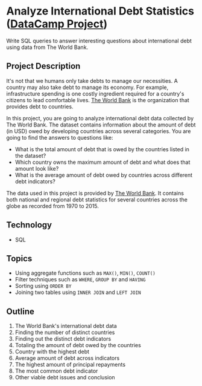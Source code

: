 # Analyze International Debt Statistics ([DataCamp Project](https://www.datacamp.com/))
Write SQL queries to answer interesting questions about international debt using data from The World Bank.
## Project Description
It's not that we humans only take debts to manage our necessities. A country may also take debt to manage its economy. For example, infrastructure spending is one costly ingredient required for a country's citizens to lead comfortable lives. [The World Bank](https://www.worldbank.org/) is the organization that provides debt to countries.

In this project, you are going to analyze international debt data collected by The World Bank. The dataset contains information about the amount of debt (in USD) owed by developing countries across several categories. You are going to find the answers to questions like:

- What is the total amount of debt that is owed by the countries listed in the dataset?
- Which country owns the maximum amount of debt and what does that amount look like?
- What is the average amount of debt owed by countries across different debt indicators?

The data used in this project is provided by [The World Bank](https://www.worldbank.org/). It contains both national and regional debt statistics for several countries across the globe as recorded from 1970 to 2015.
## Technology
- SQL
## Topics
- Using aggregate functions such as `MAX()`, `MIN()`, `COUNT()`
- Filter techniques such as `WHERE`, `GROUP BY` and `HAVING`
- Sorting using `ORDER BY`
- Joining two tables using `INNER JOIN` and `LEFT JOIN`
## Outline
1. The World Bank's international debt data
2. Finding the number of distinct countries
3. Finding out the distinct debt indicators
4. Totaling the amount of debt owed by the countries
5. Country with the highest debt
6. Average amount of debt across indicators
7. The highest amount of principal repayments
8. The most common debt indicator
9. Other viable debt issues and conclusion

